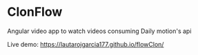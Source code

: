 # ClonFlow

Angular video app to watch videos consuming Daily motion's api

Live demo: https://lautarojgarcia177.github.io/flowClon/
